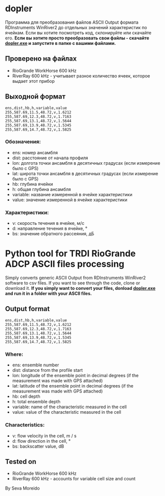 # dopler
Программа для преобразования файлов ASCII Output формата RDInstruments WinRiver2 до отдельных значений характеристик по ячейкам. 
Если вы хотите посмотреть код, склонируйте или скачайте его. **Если вы хотите просто преобразовать свои файлы - скачайте [dopler.exe](https://bit.ly/dopler_v01) и запустите в папке с вашими файлами.**

## Проверено на файлах
- RioGrande WorkHorse 600 kHz
- RiverRay 600 kHz - учитывает разное количество ячеек, которое выдает этот прибор

## Выходной формат
```
ens,dist,hb,h,variable,value
255,587.69,11.5,48.72,v,1.6212
255,587.69,12.3,48.72,v,1.7163
255,587.69,13.1,48.72,v,1.5644
255,587.69,13.9,48.72,v,1.5345
255,587.69,14.7,48.72,v,1.5825
```
### Обозначения:
- ens: номер ансамбля
- dist: расстояние от начала профиля
- lon: долгота точки ансамбля в десятичных градусах (если измерение было с GPS)
- lat: широта точки ансамбля в десятичных градусах (если измерение было с GPS)
- hb: глубина ячейки
- h: общая глубина ансамбля
- variable: название измеренной в ячейке характеристики
- value: значение измеренной в ячейке характеристики

### Характеристики:
- v: скорость течения в ячейке, м/с
- d: направление течения в ячейке, °
- bs: значение обратного рассеяния, дБ

# Python tool for TRDI RioGrande ADCP ASCII files processing
Simply converts generic ASCII Output from RDInstruments WinRiver2 software to csv files. If you want to see through the code, clone or download it. **If you simply want to convert your files, donload [dopler.exe](https://bit.ly/dopler_v01) and run it in a folder with your ASCII files.**

## Output format
```
ens,dist,hb,h,variable,value
255,587.69,11.5,48.72,v,1.6212
255,587.69,12.3,48.72,v,1.7163
255,587.69,13.1,48.72,v,1.5644
255,587.69,13.9,48.72,v,1.5345
255,587.69,14.7,48.72,v,1.5825
```
### Where: 
- ens: ensemble number
- dist: distance from the profile start
- lon: longitude of the ensemble point in decimal degrees (if the measurement was made with GPS attached)
- lat: latitude of the ensemble point in decimal degrees (if the measurement was made with GPS attached)
- hb: cell depth
- h: total ensemble depth
- variable: name of the characteristic measured in the cell
- value: value of the characteristic measured in the cell

### Characteristics:
- v: flow velocity in the cell, m / s
- d: flow direction in the cell, °
- bs: backscatter value, dB

## Tested on
- RioGrande WorkHorse 600 kHz
- RiverRay 600 kHz - accounts for variable cell size and count

By Seva Moreido 
